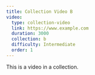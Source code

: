 ```yaml
---
title: Collection Video B
video:
  type: collection-video
  link: https://www.example.com
  duration: 3000
  collection: b
  difficulty: Intermediate
  order: 1
---
```


This is a video in a collection.
